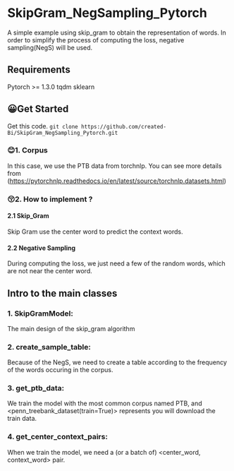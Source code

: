 # SkipGram_NegSampling_Pytorch
A simple example using skip_gram to obtain the representation of words.
In order to simplify the process of computing the loss, negative sampling(NegS) will be used.

## Requirements
Pytorch >= 1.3.0
tqdm
sklearn

## 😀Get Started
Get this code. 
  `git clone https://github.com/created-Bi/SkipGram_NegSampling_Pytorch.git`

### 😊1. Corpus
In this case, we use the PTB data from torchnlp.
  You can see more details from (https://pytorchnlp.readthedocs.io/en/latest/source/torchnlp.datasets.html)
### 😚2. How to implement ?
#### 2.1 Skip_Gram
  Skip Gram use the center word to predict the context words.
#### 2.2 Negative Sampling
  During computing the loss, we just need a few of the random words, which are not near the center word.

## Intro to the main classes
### 1. SkipGramModel: 
 The main design of the skip_gram algorithm
### 2. create_sample_table: 
  Because of the NegS, we need to create a table according to the frequency of the words occuring in the corpus.
### 3. get_ptb_data: 
  We train the model with the most common corpus named PTB, and <penn_treebank_dataset(train=True)> represents you will download the train data.
### 4. get_center_context_pairs:
  When we train the model, we need a (or a batch of) <center_word, context_word> pair. 
